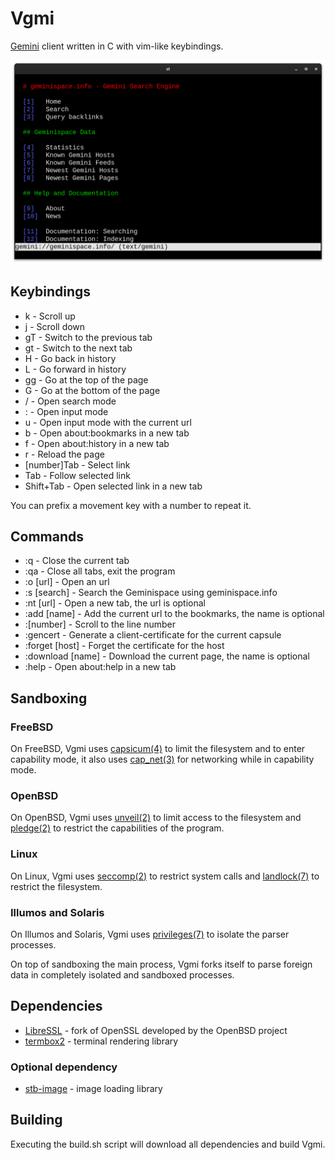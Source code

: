 # Vgmi

[Gemini][0] client written in C with vim-like keybindings.

![pic0](./img/img4.png)

## Keybindings

* k  - Scroll up
* j  - Scroll down
* gT  - Switch to the previous tab
* gt  - Switch to the next tab
* H  - Go back in history
* L  - Go forward in history
* gg - Go at the top of the page
* G  - Go at the bottom of the page
* /  - Open search mode
* :  - Open input mode
* u  - Open input mode with the current url
* b - Open about:bookmarks in a new tab
* f - Open about:history in a new tab
* r  - Reload the page
* [number]Tab  - Select link
* Tab  - Follow selected link
* Shift+Tab  - Open selected link in a new tab

You can prefix a movement key with a number to repeat it.

## Commands

* :q			    - Close the current tab
* :qa			    - Close all tabs, exit the program
* :o [url]		    - Open an url
* :s [search]	    - Search the Geminispace using geminispace.info
* :nt [url]		    - Open a new tab, the url is optional
* :add [name]       - Add the current url to the bookmarks, the name is optional
* :[number]		    - Scroll to the line number
* :gencert		    - Generate a client-certificate for the current capsule
* :forget [host]	- Forget the certificate for the host
* :download [name]	- Download the current page, the name is optional
* :help         	- Open about:help in a new tab

## Sandboxing

### FreeBSD
On FreeBSD, Vgmi uses [capsicum(4)][1] to limit the filesystem and to enter
capability mode, it also uses [cap_net(3)][2] for networking while in capability
mode.

### OpenBSD
On OpenBSD, Vgmi uses [unveil(2)][3] to limit access to the filesystem and
[pledge(2)][4] to restrict the capabilities of the program.

### Linux
On Linux, Vgmi uses [seccomp(2)][5] to restrict system calls and
[landlock(7)][6] to restrict the filesystem.

### Illumos and Solaris
On Illumos and Solaris, Vgmi uses [privileges(7)][7] to isolate the
parser processes.

On top of sandboxing the main process, Vgmi forks itself to parse foreign data
in completely isolated and sandboxed processes.

## Dependencies

* [LibreSSL][8] - fork of OpenSSL developed by the OpenBSD project
* [termbox2][9] - terminal rendering library

### Optional dependency
* [stb-image][10] - image loading library

## Building

Executing the build.sh script will download all dependencies and build Vgmi.

[0]: https://gemini.circumlunar.space/
[1]: https://www.freebsd.org/cgi/man.cgi?query=capsicum
[2]: https://www.freebsd.org/cgi/man.cgi?query=cap_net
[3]: https://man.openbsd.org/unveil
[4]: https://man.openbsd.org/pledge
[5]: https://man7.org/linux/man-pages/man2/seccomp.2.html
[6]: https://man7.org/linux/man-pages/man7/Landlock.7.html
[7]: https://www.illumos.org/man/7/privileges
[8]: https://www.libressl.org/
[9]: https://github.com/termbox/termbox2
[10]: https://github.com/nothings/stb/blob/master/stb_image.h
